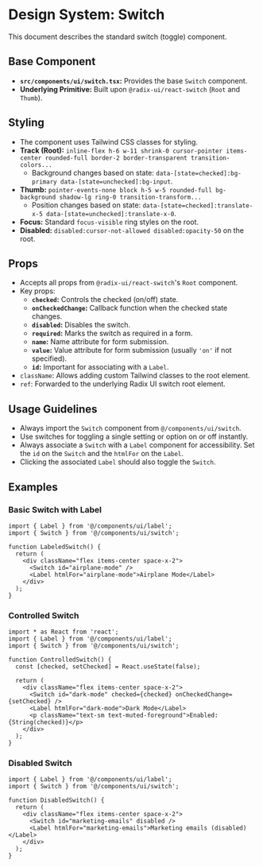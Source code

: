 # Design System: Switch

This document describes the standard switch (toggle) component.

## Base Component

- **`src/components/ui/switch.tsx`:** Provides the base `Switch` component.
- **Underlying Primitive:** Built upon `@radix-ui/react-switch` (`Root` and `Thumb`).

## Styling

- The component uses Tailwind CSS classes for styling.
- **Track (Root):** `inline-flex h-6 w-11 shrink-0 cursor-pointer items-center rounded-full border-2 border-transparent transition-colors...`
  - Background changes based on state: `data-[state=checked]:bg-primary data-[state=unchecked]:bg-input`.
- **Thumb:** `pointer-events-none block h-5 w-5 rounded-full bg-background shadow-lg ring-0 transition-transform...`
  - Position changes based on state: `data-[state=checked]:translate-x-5 data-[state=unchecked]:translate-x-0`.
- **Focus:** Standard `focus-visible` ring styles on the root.
- **Disabled:** `disabled:cursor-not-allowed disabled:opacity-50` on the root.

## Props

- Accepts all props from `@radix-ui/react-switch`'s `Root` component.
- Key props:
  - **`checked`:** Controls the checked (on/off) state.
  - **`onCheckedChange`:** Callback function when the checked state changes.
  - **`disabled`:** Disables the switch.
  - **`required`:** Marks the switch as required in a form.
  - **`name`:** Name attribute for form submission.
  - **`value`:** Value attribute for form submission (usually `'on'` if not specified).
  - **`id`:** Important for associating with a `Label`.
- `className`: Allows adding custom Tailwind classes to the root element.
- `ref`: Forwarded to the underlying Radix UI switch root element.

## Usage Guidelines

- Always import the `Switch` component from `@/components/ui/switch`.
- Use switches for toggling a single setting or option on or off instantly.
- Always associate a `Switch` with a `Label` component for accessibility. Set the `id` on the `Switch` and the `htmlFor` on the `Label`.
- Clicking the associated `Label` should also toggle the `Switch`.

## Examples

### Basic Switch with Label

```tsx
import { Label } from '@/components/ui/label';
import { Switch } from '@/components/ui/switch';

function LabeledSwitch() {
  return (
    <div className="flex items-center space-x-2">
      <Switch id="airplane-mode" />
      <Label htmlFor="airplane-mode">Airplane Mode</Label>
    </div>
  );
}
```

### Controlled Switch

```tsx
import * as React from 'react';
import { Label } from '@/components/ui/label';
import { Switch } from '@/components/ui/switch';

function ControlledSwitch() {
  const [checked, setChecked] = React.useState(false);

  return (
    <div className="flex items-center space-x-2">
      <Switch id="dark-mode" checked={checked} onCheckedChange={setChecked} />
      <Label htmlFor="dark-mode">Dark Mode</Label>
      <p className="text-sm text-muted-foreground">Enabled: {String(checked)}</p>
    </div>
  );
}
```

### Disabled Switch

```tsx
import { Label } from '@/components/ui/label';
import { Switch } from '@/components/ui/switch';

function DisabledSwitch() {
  return (
    <div className="flex items-center space-x-2">
      <Switch id="marketing-emails" disabled />
      <Label htmlFor="marketing-emails">Marketing emails (disabled)</Label>
    </div>
  );
}
```
